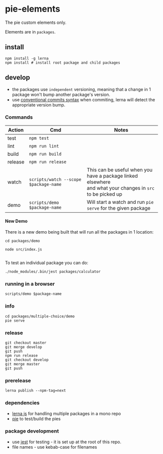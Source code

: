 # pie-elements

The pie custom elements only.

Elements are in `packages`.

## install

```shell
npm install -g lerna
npm install # install root package and child packages
```

## develop

- the packages use `independent` versioning, meaning that a change in 1 package won't bump another package's version.
- use [conventional commits syntax][ccs] when commiting, lerna will detect the appropriate version bump.

### Commands

| Action  | Cmd                                   | Notes                                                                                                           |
| ------- | ------------------------------------- | --------------------------------------------------------------------------------------------------------------- |
| test    | `npm test`                            |                                                                                                                 |
| lint    | `npm run lint`                        |                                                                                                                 |
| build   | `npm run build`                       |                                                                                                                 |
| release | `npm run release`                     |                                                                                                                 |
| watch   | `scripts/watch --scope $package-name` | This can be useful when you have a package linked elsewhere <br/>and what your changes in `src` to be picked up |
| demo    | `scripts/demo $package-name`          | Will start a watch and run `pie serve` for the given package                                                    |

#### New Demo

There is a new demo being built that will run all the packages in 1 location:

```shell
cd packages/demo

node src/index.js


```

To test an individual package you can do:

```shell
./node_modules/.bin/jest packages/calculator
```

### running in a browser

`scripts/demo $package-name`

### info

```shell
cd packages/multiple-choice/demo
pie serve
```

### release

```shell
git checkout master
git merge develop
git push
npm run release
git checkout develop
git merge master
git push
```

### prerelease

```shell
lerna publish --npm-tag=next
```

### dependencies

- [lerna js][lerna] for handling multiple packages in a mono repo
- [pie][pie] to test/build the pies

### package development

- use [jest][jest] for testing - it is set up at the root of this repo.
- file names - use kebab-case for filenames

[lerna]: https://lernajs.io/
[pie]: http://pie-framework.org
[ccs]: https://conventionalcommits.org/
[jest]: https://github.com/facebook/jest
